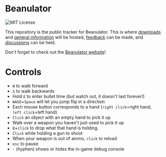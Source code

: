 # Beanulator 

![MIT License](https://img.shields.io/apm/l/atomic-design-ui.svg?)

This repository is the public tracker for Beanulator. This is where 
[downloads](https://github.com/Beanulator/Beanulator/releases) and 
[general information](https://github.com/Beanulator/Beanulator/wiki) will be hosted, 
[feedback](https://github.com/Beanulator/Beanulator/issues/new) can be made, and 
[discussions](https://github.com/Beanulator/Beanulator/discussions) can be held.

Don't forget to check out the [Beanulator website](https://beanulator.tk)!

# Controls
* `W` to walk forward
* `S` to walk backwards
* Hold `E` to enter bullet time (but watch out, it doesn't last forever!)
* `WASD`+`Space` will let you jump flip in a direction
* Each mouse button corresponds to a hand (`right click`=right hand, `left click`=left hand)
* `Click` an object with an empty hand to pick it up
* Walk over a weapon you haven't just used to pick it up
* `Q`+`click` to drop what that hand is holding.
* `Click` while holding a gun to shoot
* When your weapon is out of ammo, `click` to reload
* `esc` to pause
* `-` (hyphen) shows or hides the in-game debug console
